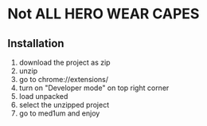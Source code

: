 # Not ALL HERO WEAR CAPES

## Installation
1. download the project as zip
2. unzip
3. go to chrome://extensions/
4. turn on "Developer mode" on top right corner
5. load unpacked
6. select the unzipped project
7. go to med1um and enjoy